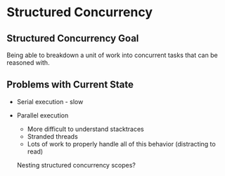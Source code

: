 # Structured Concurrency

## Structured Concurrency Goal

Being able to breakdown a unit of work into concurrent tasks that can be reasoned with.

## Problems with Current State

* Serial execution - slow
* Parallel execution 
	* More difficult to understand stacktraces
	* Stranded threads
	* Lots of work to properly handle all of this behavior (distracting to read)

	
	Nesting structured concurrency scopes?